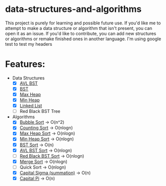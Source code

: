 # data-structures-and-algorithms
This project is purely for learning and possible future use. If you'd like me to attempt to make a data structure or algorithm that isn't present, you can open it as an issue. If you'd like to contribute, you can add new structures or algorithms or remake finished ones in another language.
I'm using google test to test my headers

# Features:
  - Data Structures
    - [x] [AVL BST](https://github.com/nk361/data-structures-and-algorithms/blob/master/D_S_and_A/Data%20Structures%20Headers/c_AVL_binary_tree.inl)
    - [x] [BST](https://github.com/nk361/data-structures-and-algorithms/blob/master/D_S_and_A/Data%20Structures%20Headers/c_binary_tree.inl)
    - [x] [Max Heap](https://github.com/nk361/data-structures-and-algorithms/blob/master/D_S_and_A/Data%20Structures%20Headers/c_max_heap.inl)
    - [x] [Min Heap](https://github.com/nk361/data-structures-and-algorithms/blob/master/D_S_and_A/Data%20Structures%20Headers/c_min_heap.inl)
    - [x] [Linked List](https://github.com/nk361/data-structures-and-algorithms/blob/master/D_S_and_A/Data%20Structures%20Headers/c_linked_list.inl)
    - [ ] Red Black BST Tree
  - Algorithms
    - [x] [Bubble Sort](https://github.com/nk361/data-structures-and-algorithms/blob/master/D_S_and_A/Algorithms/c_bubble_sort.inl) -> O(n^2)
    - [x] [Counting Sort](https://github.com/nk361/data-structures-and-algorithms/blob/master/D_S_and_A/Algorithms/c_counting_sort.inl) -> O(nlogn)
    - [x] [Max Heap Sort](https://github.com/nk361/data-structures-and-algorithms/blob/master/D_S_and_A/Algorithms/c_max_heap_sort.inl) -> O(nlogn)
    - [x] [Min Heap Sort](https://github.com/nk361/data-structures-and-algorithms/blob/master/D_S_and_A/Algorithms/c_min_heap_sort.inl) -> O(nlogn)
    - [x] [BST Sort](https://github.com/nk361/data-structures-and-algorithms/blob/master/D_S_and_A/Algorithms/c_bst_sorts.inl) -> O(n)
    - [x] [AVL BST Sort](https://github.com/nk361/data-structures-and-algorithms/blob/master/D_S_and_A/Algorithms/c_bst_sorts.inl) -> O(nlogn)
    - [ ] [Red Black BST Sort](https://github.com/nk361/data-structures-and-algorithms/blob/master/D_S_and_A/Algorithms/c_bst_sorts.inl) -> O(nlogn)
    - [x] [Merge Sort](https://github.com/nk361/data-structures-and-algorithms/blob/master/D_S_and_A/Algorithms/c_merge_sort.inl) -> O(nlogn)
    - [ ] Quick Sort -> O(nlogn)
    - [x] [Capital Sigma (summation)](https://github.com/nk361/data-structures-and-algorithms/blob/master/D_S_and_A/Algorithms/c_general_algorithms.h) -> O(n)
    - [x] [Capital Pi](https://github.com/nk361/data-structures-and-algorithms/blob/master/D_S_and_A/Algorithms/c_general_algorithms.h) -> O(n)